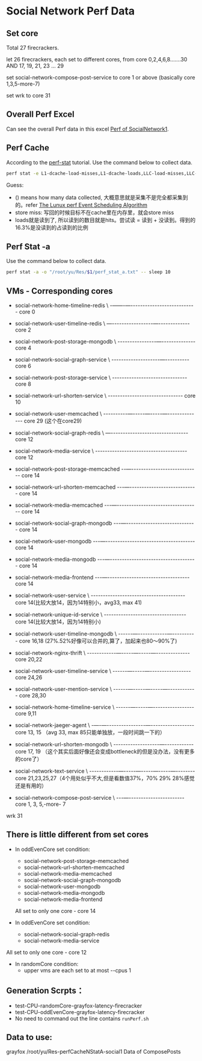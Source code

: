 # Social Network Perf Data
## Set core
Total 27 firecrackers.

let 26 firecrackers, each set to different cores, from core 0,2,4,6,8…….30 AND 17, 19, 21, 23 ... 29

set social-network-compose-post-service to core 1 or above (basically core 1,3,5-more-7)

set wrk to core 31

## Overall Perf Excel
Can see the overall Perf data in this excel [Perf of SocialNetwork1](https://docs.google.com/spreadsheets/d/1vmGy8G-NPFnY39P1ePUriOFQDQOiv1oFT24I9uchyn0/edit#gid=0).

## Perf Cache
According to the [perf-stat](https://man7.org/linux/man-pages/man1/perf-stat.1.html) tutorial. Use the command below to collect data.
```bash
perf stat -e L1-dcache-load-misses,L1-dcache-loads,LLC-load-misses,LLC-loads,LLC-store-misses,LLC-stores,dTLB-load-misses,dTLB-loads,dTLB-store-misses,dTLB-stores,iTLB-load-misses,iTLB-loads -a -o "/root/yu/Res/$1/perf_stat_cache.txt" -- sleep 10
```
Guess: 
- () means how many data collected, 大概意思就是采集不是完全都采集到的。refer [The Lunux perf Event Scheduling Algorithm](https://hadibrais.wordpress.com/2019/09/06/the-linux-perf-event-scheduling-algorithm/)
- store miss: 写回的时候目标不在cache里在内存里，就会store miss
- loads就是读到了, 所以读到的数目就是hits。尝试读 = 读到 + 没读到。得到的16.3%是没读到的占读到的比例

## Perf Stat -a
Use the command below to collect data.
```bash
perf stat -a -o "/root/yu/Res/$1/perf_stat_a.txt" -- sleep 10
```

## VMs - Corresponding cores
* social-network-home-timeline-redis \ -——-—--------------------------- core 0
* social-network-user-timeline-redis \ —-----------------—------------- core 2
* social-network-post-storage-mongodb \ ----------------—-------------- core 4
* social-network-social-graph-service \ --------------------—---------- core 6
* social-network-post-storage-service \ ------------------------------- core 8
* social-network-url-shorten-service  \ ------------------------------- core 10

* social-network-user-memcached \ ----------—-----—-----—-------------- core 29 (这个在core29)

* social-network-social-graph-redis \ —-------------------------------- core 12
* social-network-media-service \ -------------------------------------- core 12

* social-network-post-storage-memcached --—---------------------------- core 14
* social-network-url-shorten-memcached ---—---------------------------- core 14
* social-network-media-memcached ---—---------------------------------- core 14
* social-network-social-graph-mongodb ---—----------------------------- core 14
* social-network-user-mongodb ---—------------------------------------- core 14
* social-network-media-mongodb ---—------------------------------------ core 14
* social-network-media-frontend  ---—---------------------------------- core 14
* social-network-user-service \ --------------------------------------- core 14(比较大放14，因为14特别小，avg33, max 41)
* social-network-unique-id-service \ ---------------------------------- core 14(比较大放14，因为14特别小)

* social-network-user-timeline-mongodb \ ------—------------—---------- core 16,18 (27%.52%好像可以合并的,算了，加起来也80～90%了)
* social-network-nginx-thrift \ ------------—-----—-----—-------------- core 20,22
* social-network-user-timeline-service \ ------—-----—----------------- core 24,26
* social-network-user-mention-service \ ------—-----—-----—------------ core 28,30
* social-network-home-timeline-service \ ------—-----—----------------- core 9,11

* social-network-jaeger-agent \ -—-—----------------—------------------ core 13, 15 （avg 33, max 85只能单独放，一段时间跳一下的）
* social-network-url-shorten-mongodb \ -------------------—------------ core 17, 19 （这个其实后面好像还会变成bottleneck的但是没办法，没有更多的core了）

* social-network-text-service \ ------------—-----—-----—-----—-------- core 21,23,25,27（4个用处似乎不大,但是看数值37%，70% 29% 28%感觉还是有用的）


* social-network-compose-post-service \ ---—----------------------- core 1, 3, 5,-more- 7

wrk 31

## There is little different from set cores
- In oddEvenCore set condition:
    - social-network-post-storage-memcached
    - social-network-url-shorten-memcached
    - social-network-media-memcached
    - social-network-social-graph-mongodb
    - social-network-user-mongodb
    - social-network-media-mongodb
    - social-network-media-frontend
    
    All set to only one core - core 14

- In oddEvenCore set condition:
    - social-network-social-graph-redis
    - social-network-media-service

All set to only one core - core 12

- In randomCore condition:
    - upper vms are each set to at most --cpus 1

## Generation Scrpts：
* test-CPU-randomCore-grayfox-latency-firecracker
* test-CPU-oddEvenCore-grayfox-latency-firecracker
* No need to command out the line contains `runPerf.sh`

## Data to use:
grayfox /root/yu/Res-perfCacheNStatA-social1
Data of ComposePosts
